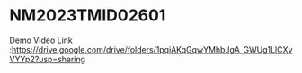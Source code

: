 # NM2023TMID02601
Demo Video Link :https://drive.google.com/drive/folders/1pqiAKqGqwYMhbJgA_GWUg1LlCXvVYYp2?usp=sharing

